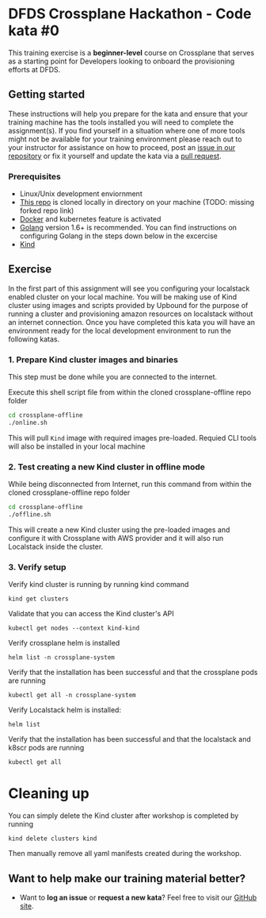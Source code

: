 DFDS Crossplane Hackathon - Code kata #0
======================================

This training exercise is a **beginner-level** course on Crossplane that serves as a starting point for Developers looking to onboard the provisioning efforts at DFDS.

## Getting started
These instructions will help you prepare for the kata and ensure that your training machine has the tools installed you will need to complete the assignment(s). If you find yourself in a situation where one of more tools might not be available for your training environment please reach out to your instructor for assistance on how to proceed, post an [issue in our repository](https://github.com/dfds/dojo/issues) or fix it yourself and update the kata via a [pull request](https://github.com/dfds/dojo/pulls).

### Prerequisites
* Linux/Unix development enviornment
* [This repo](https://github.com/dfds/crossplane-offline) is cloned locally in directory on your machine (TODO: missing forked repo link)
* [Docker](https://www.docker.com/get-started) and kubernetes feature is activated
* [Golang](https://golang.org/doc/install) version 1.6+ is recommended. You can find instructions on configuring Golang in the steps down below in the excercise
* [Kind](https://kind.sigs.k8s.io/)

## Exercise
In the first part of this assignment will see you configuring your localstack enabled cluster on your local machine. You will be making use of Kind cluster using images and scripts provided by Upbound for the purpose of running a cluster and provisioning amazon resources on localstack without an internet connection. Once you have completed this kata you will have an environment ready for the local development environment to run the following katas.

  ### 1. Prepare Kind cluster images and binaries
This step must be done while you are connected to the internet.

Execute this shell script file from within the cloned crossplane-offline repo folder
```bash
cd crossplane-offline
./online.sh
```
This will pull `Kind` image with required images pre-loaded. Requied CLI tools will also be installed in your local machine
### 2. Test creating a new Kind cluster in offline mode

While being disconnected from Internet, run this command from within the cloned crossplane-offline repo folder
```bash
cd crossplane-offline
./offline.sh
```

This will create a new Kind cluster using the pre-loaded images and configure it with Crossplane with AWS provider and it will also run Localstack inside the cluster.


### 3. Verify setup

Verify kind cluster is running by running kind command
```
kind get clusters 
```

Validate that you can access the Kind cluster's API
```
kubectl get nodes --context kind-kind
```

Verify crossplane helm is installed
```
helm list -n crossplane-system
```
Verify that the installation has been successful and that the crossplane pods are running
```
kubectl get all -n crossplane-system
```

Verify Localstack helm is installed:
```
helm list
```
Verify that the installation has been successful and that the localstack and k8scr pods are running
```
kubectl get all
```
# Cleaning up
You can simply delete the Kind cluster after workshop is completed by running
```
kind delete clusters kind
```
Then manually remove all yaml manifests created during the workshop.
## Want to help make our training material better?
 * Want to **log an issue** or **request a new kata**? Feel free to visit our [GitHub site](https://github.com/dfds/dojo/issues).